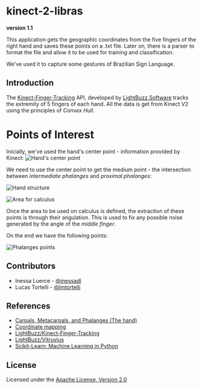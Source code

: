 # kinect-2-libras

**version 1.1**

This application gets the geographic coordinates from the five fingers of the right
hand and saves these points on a .txt file. Later on, there is a parser to format
the file and allow it to be used for training and classification. 

We've used it to capture some gestures of Brazilian Sign Language.


## Introduction

The [Kinect-Finger-Tracking](https://github.com/LightBuzz/Kinect-Finger-Tracking.git) API,
developed by [LightBuzz Software](https://github.com/LightBuzz/) tracks the extremity of 
5 fingers of each hand. All the data is get from Kinect V2 using the principles of *Convex Hull*.


# Points of Interest

Inicially, we've used the hand's center point - information provided by Kinect: 
![Hand's center point](https://github.com/inessadl/kinect-2-libras/blob/master/images/01-centerPoint.png)

We need to use the center point to get the medium point - the intersection between 
*intermediate phalanges* and *proximal phalanges*:
 

![Hand structure](https://github.com/inessadl/kinect-2-libras/blob/master/images/02-phalanges-and-carpals.png)

![Area for calculus](https://github.com/inessadl/kinect-2-libras/blob/master/images/03-calculate.png  )

Once the area to be used on calculus is defined, the extraction of these points is through their 
angulation. This is used to fix any possible noise generated by the angle of the *middle finger*. 

On the end we have the following points:

![Phalanges points](https://github.com/inessadl/kinect-2-libras/blob/master/images/04-points.png)


## Contributors

* Inessa Luerce - [@inessadl](https://github.com/inessadl)
* Lucas Tortelli - [@lmtortelli](https://github.com/lmtortelli)

## References

- [Carpals, Metacarpals, and Phalanges (The hand)](https://www.boundless.com/physiology/textbooks/boundless-anatomy-and-physiology-textbook/skeletal-system-parts-of-the-skeleton-7/the-upper-limb-86/carpals-metacarpals-and-phalanges-the-hand-488-3143/)
- [Coordinate mapping](https://msdn.microsoft.com/pt-br/library/dn785530.aspx)
- [LightBuzz/Kinect-Finger-Tracking](https://github.com/LightBuzz/Kinect-Finger-Tracking)
- [LightBuzz/Vitruvius](https://github.com/LightBuzz/Vitruvius)
- [Scikit-Learn: Machine Learning in Python](http://scikit-learn.org/)


## License

Licensed under the [Apache License, Version 2.0](https://github.com/inessadl/kinect-2-libras/blob/master/LICENSE)
